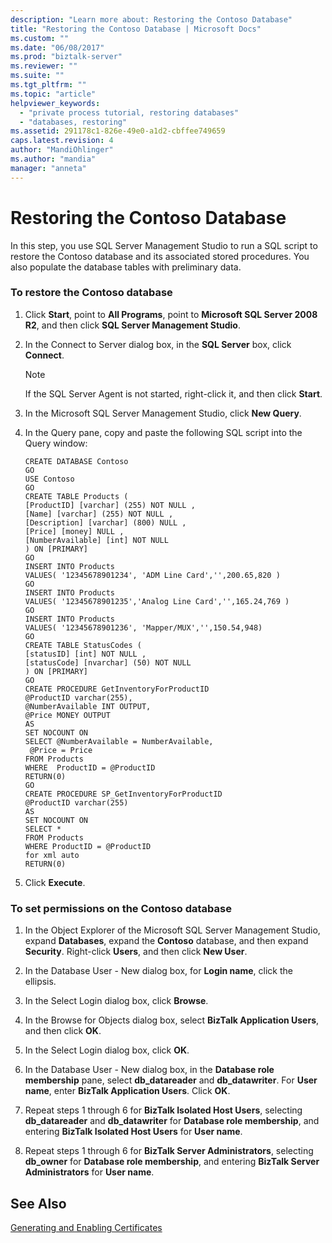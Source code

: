 ```yaml
---
description: "Learn more about: Restoring the Contoso Database"
title: "Restoring the Contoso Database | Microsoft Docs"
ms.custom: ""
ms.date: "06/08/2017"
ms.prod: "biztalk-server"
ms.reviewer: ""
ms.suite: ""
ms.tgt_pltfrm: ""
ms.topic: "article"
helpviewer_keywords: 
  - "private process tutorial, restoring databases"
  - "databases, restoring"
ms.assetid: 291178c1-826e-49e0-a1d2-cbffee749659
caps.latest.revision: 4
author: "MandiOhlinger"
ms.author: "mandia"
manager: "anneta"
---
```

# Restoring the Contoso Database
In this step, you use SQL Server Management Studio to run a SQL script to restore the Contoso database and its associated stored procedures. You also populate the database tables with preliminary data.  
  
### To restore the Contoso database  
  
1.  Click **Start**, point to **All Programs**, point to **Microsoft SQL Server 2008 R2**, and then click **SQL Server Management Studio**.  
  
2.  In the Connect to Server dialog box, in the **SQL Server** box, click **Connect**.  
  
    > [!NOTE]
    >  If the SQL Server Agent is not started, right-click it, and then click **Start**.  
  
3.  In the Microsoft SQL Server Management Studio, click **New Query**.  
  
4.  In the Query pane, copy and paste the following SQL script into the Query window:  
  
    ```  
    CREATE DATABASE Contoso  
    GO  
    USE Contoso  
    GO  
    CREATE TABLE Products (  
    [ProductID] [varchar] (255) NOT NULL ,  
    [Name] [varchar] (255) NOT NULL ,  
    [Description] [varchar] (800) NULL ,  
    [Price] [money] NULL ,  
    [NumberAvailable] [int] NOT NULL   
    ) ON [PRIMARY]  
    GO  
    INSERT INTO Products  
    VALUES( '12345678901234', 'ADM Line Card','',200.65,820 )  
    GO  
    INSERT INTO Products  
    VALUES( '12345678901235','Analog Line Card','',165.24,769 )  
    GO  
    INSERT INTO Products  
    VALUES( '12345678901236', 'Mapper/MUX','',150.54,948)  
    GO  
    CREATE TABLE StatusCodes (  
    [statusID] [int] NOT NULL ,  
    [statusCode] [nvarchar] (50) NOT NULL   
    ) ON [PRIMARY]  
    GO  
    CREATE PROCEDURE GetInventoryForProductID  
    @ProductID varchar(255),  
    @NumberAvailable INT OUTPUT,  
    @Price MONEY OUTPUT  
    AS  
    SET NOCOUNT ON  
    SELECT @NumberAvailable = NumberAvailable,  
     @Price = Price  
    FROM Products  
    WHERE  ProductID = @ProductID  
    RETURN(0)  
    GO  
    CREATE PROCEDURE SP_GetInventoryForProductID  
    @ProductID varchar(255)  
    AS  
    SET NOCOUNT ON  
    SELECT *  
    FROM Products  
    WHERE ProductID = @ProductID  
    for xml auto  
    RETURN(0)  
    ```  
  
5.  Click **Execute**.  
  
### To set permissions on the Contoso database  
  
1.  In the Object Explorer of the Microsoft SQL Server Management Studio, expand **Databases**, expand the **Contoso** database, and then expand **Security**. Right-click **Users**, and then click **New User**.  
  
2.  In the Database User - New dialog box, for **Login name**, click the ellipsis.  
  
3.  In the Select Login dialog box, click **Browse**.  
  
4.  In the Browse for Objects dialog box, select **BizTalk Application Users**, and then click **OK**.  
  
5.  In the Select Login dialog box, click **OK**.  
  
6.  In the Database User - New dialog box, in the **Database role membership** pane, select **db_datareader** and **db_datawriter**. For **User name**, enter **BizTalk Application Users**. Click **OK**.  
  
7.  Repeat steps 1 through 6 for **BizTalk Isolated Host Users**, selecting **db_datareader** and **db_datawriter** for **Database role membership**, and entering **BizTalk Isolated Host Users** for **User name**.  
  
8.  Repeat steps 1 through 6 for **BizTalk Server Administrators**, selecting **db_owner** for **Database role membership**, and entering **BizTalk Server Administrators** for **User name**.  
  
## See Also  
 [Generating and Enabling Certificates](../../adapters-and-accelerators/accelerator-rosettanet/generating-and-enabling-certificates.md)
